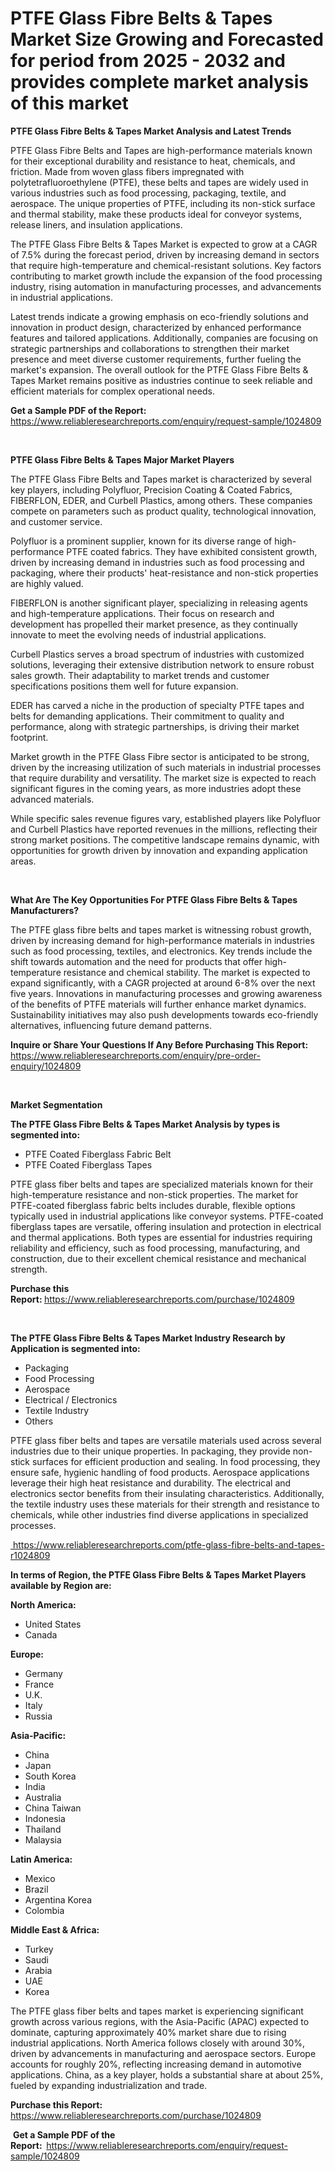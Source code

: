 <p><h1>PTFE Glass Fibre Belts & Tapes Market Size Growing and Forecasted for period from 2025 - 2032 and provides complete market analysis of this market</h1></p><p><strong>PTFE Glass Fibre Belts & Tapes Market Analysis and Latest Trends</strong></p>
<p><p>PTFE Glass Fibre Belts and Tapes are high-performance materials known for their exceptional durability and resistance to heat, chemicals, and friction. Made from woven glass fibers impregnated with polytetrafluoroethylene (PTFE), these belts and tapes are widely used in various industries such as food processing, packaging, textile, and aerospace. The unique properties of PTFE, including its non-stick surface and thermal stability, make these products ideal for conveyor systems, release liners, and insulation applications.</p><p>The PTFE Glass Fibre Belts & Tapes Market is expected to grow at a CAGR of 7.5% during the forecast period, driven by increasing demand in sectors that require high-temperature and chemical-resistant solutions. Key factors contributing to market growth include the expansion of the food processing industry, rising automation in manufacturing processes, and advancements in industrial applications. </p><p>Latest trends indicate a growing emphasis on eco-friendly solutions and innovation in product design, characterized by enhanced performance features and tailored applications. Additionally, companies are focusing on strategic partnerships and collaborations to strengthen their market presence and meet diverse customer requirements, further fueling the market's expansion. The overall outlook for the PTFE Glass Fibre Belts & Tapes Market remains positive as industries continue to seek reliable and efficient materials for complex operational needs.</p></p>
<p><strong>Get a Sample PDF of the Report:&nbsp;</strong> <a href="https://www.reliableresearchreports.com/enquiry/request-sample/1024809?utm_campaign=3505&utm_medium=2&utm_source=Github&utm_content=ia&utm_term=18042025&utm_id=ptfe-glass-fibre-belts-tapes">https://www.reliableresearchreports.com/enquiry/request-sample/1024809</a></p>
<p>&nbsp;</p>
<p><strong>PTFE Glass Fibre Belts & Tapes Major Market Players</strong></p>
<p><p>The PTFE Glass Fibre Belts and Tapes market is characterized by several key players, including Polyfluor, Precision Coating & Coated Fabrics, FIBERFLON, EDER, and Curbell Plastics, among others. These companies compete on parameters such as product quality, technological innovation, and customer service.</p><p>Polyfluor is a prominent supplier, known for its diverse range of high-performance PTFE coated fabrics. They have exhibited consistent growth, driven by increasing demand in industries such as food processing and packaging, where their products' heat-resistance and non-stick properties are highly valued. </p><p>FIBERFLON is another significant player, specializing in releasing agents and high-temperature applications. Their focus on research and development has propelled their market presence, as they continually innovate to meet the evolving needs of industrial applications.</p><p>Curbell Plastics serves a broad spectrum of industries with customized solutions, leveraging their extensive distribution network to ensure robust sales growth. Their adaptability to market trends and customer specifications positions them well for future expansion.</p><p>EDER has carved a niche in the production of specialty PTFE tapes and belts for demanding applications. Their commitment to quality and performance, along with strategic partnerships, is driving their market footprint.</p><p>Market growth in the PTFE Glass Fibre sector is anticipated to be strong, driven by the increasing utilization of such materials in industrial processes that require durability and versatility. The market size is expected to reach significant figures in the coming years, as more industries adopt these advanced materials.</p><p>While specific sales revenue figures vary, established players like Polyfluor and Curbell Plastics have reported revenues in the millions, reflecting their strong market positions. The competitive landscape remains dynamic, with opportunities for growth driven by innovation and expanding application areas.</p></p>
<p>&nbsp;</p>
<p><strong>What Are The Key Opportunities For PTFE Glass Fibre Belts & Tapes Manufacturers?</strong></p>
<p><p>The PTFE glass fibre belts and tapes market is witnessing robust growth, driven by increasing demand for high-performance materials in industries such as food processing, textiles, and electronics. Key trends include the shift towards automation and the need for products that offer high-temperature resistance and chemical stability. The market is expected to expand significantly, with a CAGR projected at around 6-8% over the next five years. Innovations in manufacturing processes and growing awareness of the benefits of PTFE materials will further enhance market dynamics. Sustainability initiatives may also push developments towards eco-friendly alternatives, influencing future demand patterns.</p></p>
<p><strong>Inquire or Share Your Questions If Any Before Purchasing This Report:</strong> <a href="https://www.reliableresearchreports.com/enquiry/pre-order-enquiry/1024809?utm_campaign=3505&utm_medium=2&utm_source=Github&utm_content=ia&utm_term=18042025&utm_id=ptfe-glass-fibre-belts-tapes">https://www.reliableresearchreports.com/enquiry/pre-order-enquiry/1024809</a></p>
<p>&nbsp;</p>
<p><strong>Market Segmentation</strong></p>
<p><strong>The PTFE Glass Fibre Belts & Tapes Market Analysis by types is segmented into:</strong></p>
<p><ul><li>PTFE Coated Fiberglass Fabric Belt</li><li>PTFE Coated Fiberglass Tapes</li></ul></p>
<p><p>PTFE glass fiber belts and tapes are specialized materials known for their high-temperature resistance and non-stick properties. The market for PTFE-coated fiberglass fabric belts includes durable, flexible options typically used in industrial applications like conveyor systems. PTFE-coated fiberglass tapes are versatile, offering insulation and protection in electrical and thermal applications. Both types are essential for industries requiring reliability and efficiency, such as food processing, manufacturing, and construction, due to their excellent chemical resistance and mechanical strength.</p></p>
<p><strong>Purchase this Report:&nbsp;</strong><a href="https://www.reliableresearchreports.com/purchase/1024809?utm_campaign=3505&utm_medium=2&utm_source=Github&utm_content=ia&utm_term=18042025&utm_id=ptfe-glass-fibre-belts-tapes">https://www.reliableresearchreports.com/purchase/1024809</a></p>
<p>&nbsp;</p>
<p><strong>The PTFE Glass Fibre Belts & Tapes Market Industry Research by Application is segmented into:</strong></p>
<p><ul><li>Packaging</li><li>Food Processing</li><li>Aerospace</li><li>Electrical / Electronics</li><li>Textile Industry</li><li>Others</li></ul></p>
<p><p>PTFE glass fiber belts and tapes are versatile materials used across several industries due to their unique properties. In packaging, they provide non-stick surfaces for efficient production and sealing. In food processing, they ensure safe, hygienic handling of food products. Aerospace applications leverage their high heat resistance and durability. The electrical and electronics sector benefits from their insulating characteristics. Additionally, the textile industry uses these materials for their strength and resistance to chemicals, while other industries find diverse applications in specialized processes.</p></p>
<p><a href="https://www.reliableresearchreports.com/ptfe-glass-fibre-belts-and-tapes-r1024809?utm_campaign=3505&utm_medium=2&utm_source=Github&utm_content=ia&utm_term=18042025&utm_id=ptfe-glass-fibre-belts-tapes">&nbsp;https://www.reliableresearchreports.com/ptfe-glass-fibre-belts-and-tapes-r1024809</a></p>
<p><strong>In terms of Region, the PTFE Glass Fibre Belts & Tapes Market Players available by Region are:</strong></p>
<p>
    <p> <strong> North America: </strong>
        <ul>
            <li>United States</li>
            <li>Canada</li>
        </ul>
        </p> 
    <p> <strong> Europe: </strong>
        <ul>
            <li>Germany</li>
            <li>France</li>
            <li>U.K.</li>
            <li>Italy</li>
            <li>Russia</li>
        </ul>
        </p> 
    <p> <strong> Asia-Pacific: </strong>
        <ul>
            <li>China</li>
            <li>Japan</li>
            <li>South Korea</li>
            <li>India</li>
            <li>Australia</li>
            <li>China Taiwan</li>
            <li>Indonesia</li>
            <li>Thailand</li>
            <li>Malaysia</li>
        </ul>
        </p> 
    <p> <strong> Latin America: </strong>
        <ul>
            <li>Mexico</li>
            <li>Brazil</li>
            <li>Argentina Korea</li>
            <li>Colombia</li>
        </ul>
        </p> 
    <p> <strong> Middle East & Africa: </strong>
        <ul>
            <li>Turkey</li>
            <li>Saudi</li>
            <li>Arabia</li>
            <li>UAE</li>
            <li>Korea</li>
        </ul>
    </p>
    </p>
<p><p>The PTFE glass fiber belts and tapes market is experiencing significant growth across various regions, with the Asia-Pacific (APAC) expected to dominate, capturing approximately 40% market share due to rising industrial applications. North America follows closely with around 30%, driven by advancements in manufacturing and aerospace sectors. Europe accounts for roughly 20%, reflecting increasing demand in automotive applications. China, as a key player, holds a substantial share at about 25%, fueled by expanding industrialization and trade.</p></p>
<p><strong>Purchase this Report: </strong><a href="https://www.reliableresearchreports.com/purchase/1024809?utm_campaign=3505&utm_medium=2&utm_source=Github&utm_content=ia&utm_term=18042025&utm_id=ptfe-glass-fibre-belts-tapes">https://www.reliableresearchreports.com/purchase/1024809</a></p>
<p>&nbsp;<strong>Get a Sample PDF of the Report:&nbsp;&nbsp;</strong><a href="https://www.reliableresearchreports.com/enquiry/request-sample/1024809?utm_campaign=3505&utm_medium=2&utm_source=Github&utm_content=ia&utm_term=18042025&utm_id=ptfe-glass-fibre-belts-tapes">https://www.reliableresearchreports.com/enquiry/request-sample/1024809</a></p>
<p><strong></strong></p>
<p><p></p><p></p><p></p></p>